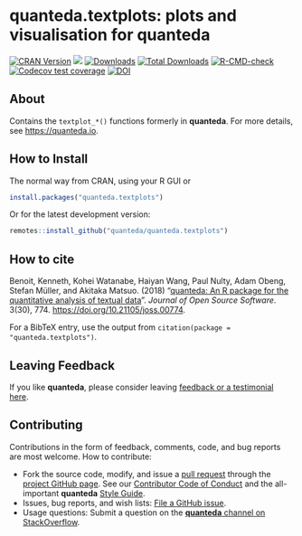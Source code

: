 
# quanteda.textplots: plots and visualisation for quanteda

<!-- badges: start -->

[![CRAN
Version](https://www.r-pkg.org/badges/version/quanteda.textplots)](https://CRAN.R-project.org/package=quanteda.textplots)
[![](https://img.shields.io/badge/devel%20version-0.95-royalblue.svg)](https://github.com/quanteda/quanteda.textplots)
[![Downloads](https://cranlogs.r-pkg.org/badges/quanteda.textplots)](https://CRAN.R-project.org/package=quanteda.textplots)
[![Total
Downloads](https://cranlogs.r-pkg.org/badges/grand-total/quanteda.textplots?color=orange)](https://CRAN.R-project.org/package=quanteda.textplots)
[![R-CMD-check](https://github.com/quanteda/quanteda.textplots/actions/workflows/R-CMD-check.yaml/badge.svg)](https://github.com/quanteda/quanteda.textplots/actions/workflows/R-CMD-check.yaml)
[![Codecov test
coverage](https://codecov.io/gh/quanteda/quanteda.textplots/branch/master/graph/badge.svg)](https://app.codecov.io/gh/quanteda/quanteda.textplots?branch=master)
[![DOI](http://joss.theoj.org/papers/10.21105/joss.00774/status.svg)](https://doi.org/10.21105/joss.00774)
<!-- badges: end -->

## About

Contains the `textplot_*()` functions formerly in **quanteda**. For more
details, see <https://quanteda.io>.

## How to Install

The normal way from CRAN, using your R GUI or

``` r
install.packages("quanteda.textplots") 
```

Or for the latest development version:

``` r
remotes::install_github("quanteda/quanteda.textplots") 
```

## How to cite

Benoit, Kenneth, Kohei Watanabe, Haiyan Wang, Paul Nulty, Adam Obeng,
Stefan Müller, and Akitaka Matsuo. (2018) “[quanteda: An R package for
the quantitative analysis of textual
data](https://www.theoj.org/joss-papers/joss.00774/10.21105.joss.00774.pdf)”.
*Journal of Open Source Software*. 3(30), 774.
<https://doi.org/10.21105/joss.00774>.

For a BibTeX entry, use the output from
`citation(package = "quanteda.textplots")`.

## Leaving Feedback

If you like **quanteda**, please consider leaving [feedback or a
testimonial here](https://github.com/quanteda/quanteda/issues/461).

## Contributing

Contributions in the form of feedback, comments, code, and bug reports
are most welcome. How to contribute:

- Fork the source code, modify, and issue a [pull
  request](https://help.github.com/articles/creating-a-pull-request-from-a-fork/)
  through the [project GitHub
  page](https://github.com/quanteda/quanteda.textplots). See our
  [Contributor Code of
  Conduct](https://github.com/quanteda/quanteda/blob/master/CONDUCT.md)
  and the all-important **quanteda** [Style
  Guide](https://github.com/quanteda/quanteda/wiki/Style-guide).
- Issues, bug reports, and wish lists: [File a GitHub
  issue](https://github.com/quanteda/quanteda.textplots/issues).
- Usage questions: Submit a question on the [**quanteda** channel on
  StackOverflow](https://stackoverflow.com/questions/tagged/quanteda).
